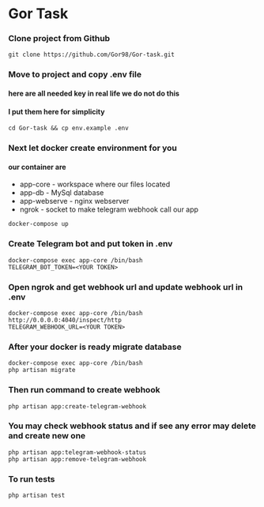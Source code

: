 # Gor Task

### Clone project from Github
```
git clone https://github.com/Gor98/Gor-task.git
```
### Move to project and copy .env file
#### here are all needed key in real life we do not do this 
#### I put them here for simplicity
```
cd Gor-task && cp env.example .env
```
### Next let docker create environment for you 
#### our container are
* app-core - workspace where our files located
* app-db - MySql database
* app-webserve - nginx webserver
* ngrok - socket to make telegram webhook call our app
```
docker-compose up
```
### Create Telegram bot and put token in .env 
```
docker-compose exec app-core /bin/bash
TELEGRAM_BOT_TOKEN=<YOUR TOKEN>
```
### Open ngrok and get webhook url and update webhook url in .env
```
docker-compose exec app-core /bin/bash
http://0.0.0.0:4040/inspect/http
TELEGRAM_WEBHOOK_URL=<YOUR TOKEN>
```

### After your docker is ready migrate database
```
docker-compose exec app-core /bin/bash
php artisan migrate
```
### Then run command to create webhook
```
php artisan app:create-telegram-webhook
```
### You may check webhook status and if see any error may delete and create new one
```
php artisan app:telegram-webhook-status
php artisan app:remove-telegram-webhook
```
### To run tests
```
php artisan test
```